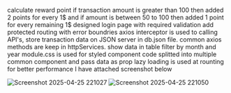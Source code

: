 calculate reward point if transaction amount is greater than 100 then added 2 points for every 1$ and if amount is between 50 to 100 then added 1 point for every remaining 1$
designed login page with required validation 
add protected routing with error boundries
axios interceptor is used to calling API's, store transaction data on JSON server in db.json file. common axios methods are keep in httpServices.
show data in table filter by month and year
module.css is used for styled component
code splitted into multiple common component and pass data as prop
lazy loading is used at rounting for better performance
I have attached screenshot below


![Screenshot 2025-04-25 221027](https://github.com/user-attachments/assets/f8f77b77-40d4-4f30-a235-17a1f733f5dd)
![Screenshot 2025-04-25 221050](https://github.com/user-attachments/assets/6b2efb2c-7cc0-4e0b-8fad-065a3f3ed19b)
